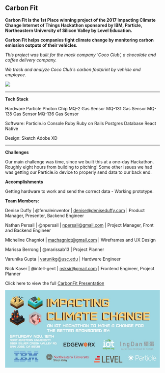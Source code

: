## Carbon Fit

**Carbon Fit is the 1st Place winning project of the 2017 Impacting Climate Change Internet of Things Hackathon sponsored by IBM, Particle, Northeastern University of Silicon Valley by Level Education.**

**Carbon Fit helps companies fight climate change by monitoring carbon emission outputs of their vehicles.**

_This project was built for the mock company 'Coco Club', a chocolate and coffee delivery company._

_We track and analyze Coco Club's carbon footprint by vehicle and employee._

![](https://github.com/Npersall/Carbon-Fit/blob/development/CF800.gif)

---

**Tech Stack**

Hardware
Particle Photon Chip
MQ-2 Gas Sensor
MQ-131 Gas Sensor
MQ-135 Gas Sensor
MQ-136 Gas Sensor

Software:
Particle.io Console
Ruby
Ruby on Rails
Postgres Database
React Native

Design:
Sketch
Adobe XD

---

**Challenges**

Our main challenge was time, since we built this at a one-day Hackathon. Roughly eight hours from building to pitching! Some other issues we had was getting our Particle.io device to properly send data to our back end.

**Accomplishments**

Getting hardware to work and send the correct data - Working prototype.

**Team Members:**

Denise Duffy | @femaleinventor | denise@deniseduffy.com |
Product Manager, Presenter, Backend Engineer

Nathan Persall | @npersall | npersall@gmail.com |
Project Manager, Front and Backend Engineer

Micheline Chagniot | machagniot@gmail.com |
Wireframes and UX Design

Marissa Berrong | @marissab13 |
Project Planner

Varunika Gupta | varunikg@usc.edu |
Hardware Engineer

Nick Kaser | @intell-gent | nsksir@gmail.com |
Frontend Engineer, Project Planner

Click here to view the full [CarbonFit Presentation](https://docs.google.com/presentation/d/e/2PACX-1vRrkyl8reoViho_C0WvnOTWYEGnbG-m1XkVy4cOj4fqQuhuY0nWLQUb8wHZo245dFbHhQ57QR4vtV7g/pub?start=true&loop=true&delayms=3000)

![](images/hcc-2017_event_ad_photo.jpg "Impacting Climate Change 2017")
